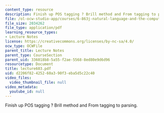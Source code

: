 ```yaml
---
content_type: resource
description: Finish up POS tagging ? Brill method and From tagging to parsing.
file: /ol-ocw-studio-app/courses/6-863j-natural-language-and-the-computer-representation-of-knowledge-spring-2003/d2206f82425260a390f3eba5d5c22c40_lecture603.pdf
file_size: 2034262
file_type: application/pdf
learning_resource_types:
- Lecture Notes
license: https://creativecommons.org/licenses/by-nc-sa/4.0/
ocw_type: OCWFile
parent_title: Lecture Notes
parent_type: CourseSection
parent_uid: 336018b8-5a55-f2ae-5568-8ed80e9d6d96
resourcetype: Document
title: lecture603.pdf
uid: d2206f82-4252-60a3-90f3-eba5d5c22c40
video_files:
  video_thumbnail_file: null
video_metadata:
  youtube_id: null
---
```

Finish up POS tagging ? Brill method and From tagging to parsing.